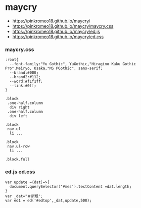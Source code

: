 # maycry

- https://pinkromeo18.github.io/maycry/
- https://pinkromeo18.github.io/maycry/maycry.css
- https://pinkromeo18.github.io/maycry/ed.js
- https://pinkromeo18.github.io/maycry/ed.css

### maycry.css
```
:root{
  --font-family:"Yu Gothic", YuGothic,"Hiragino Kaku Gothic Pro",Meiryo, Osaka,"MS PGothic", sans-serif;  
  --brand:#000;
  --brand2:#112;
  --word:#f1f1ff;
  --link:#0ff;
}
```
```
.block
 .one-half.column
  div right
 .one-half.column
  div left
  
.block
 nav.ul
  li ...

.block
 nav.ul-row
  li ...

.block.full

```

### ed.js ed.css
```
var update =(dat)=>{
  document.querySelector('#mes').textContent =dat.length;
}
var _dat="＃新規";
var ed1 = ed('#edtop',_dat,update,500);
```
